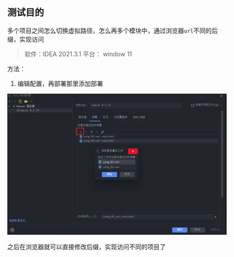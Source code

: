 ## 测试目的

多个项目之间怎么切换虚拟路径，怎么再多个模块中，通过浏览器`url`不同的后缀，实现访问

> 软件：IDEA 2021.3.1  平台： window 11 

方法：

1. 编辑配置，再部署那里添加部署

![配置](pictures\配置.png)

之后在浏览器就可以直接修改后缀，实现访问不同的项目了

